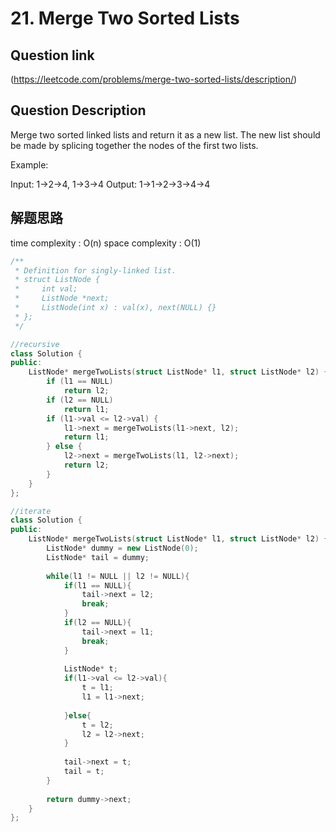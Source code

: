 # 21. Merge Two Sorted Lists

## Question link
(https://leetcode.com/problems/merge-two-sorted-lists/description/)

## Question Description
Merge two sorted linked lists and return it as a new list. The new list should be made by splicing together the nodes of the first two lists.

Example:

Input: 1->2->4, 1->3->4
Output: 1->1->2->3->4->4

## 解题思路
time complexity : O(n)
space complexity : O(1)

```c++
/**
 * Definition for singly-linked list.
 * struct ListNode {
 *     int val;
 *     ListNode *next;
 *     ListNode(int x) : val(x), next(NULL) {}
 * };
 */

//recursive
class Solution {
public:
    ListNode* mergeTwoLists(struct ListNode* l1, struct ListNode* l2) {
        if (l1 == NULL)
            return l2;
        if (l2 == NULL)
            return l1;
        if (l1->val <= l2->val) {
            l1->next = mergeTwoLists(l1->next, l2);
            return l1;
        } else {
            l2->next = mergeTwoLists(l1, l2->next);
            return l2;
        }
    }
};

//iterate
class Solution {
public:
    ListNode* mergeTwoLists(struct ListNode* l1, struct ListNode* l2) { 
        ListNode* dummy = new ListNode(0);
        ListNode* tail = dummy;
        
        while(l1 != NULL || l2 != NULL){
            if(l1 == NULL){
                tail->next = l2;
                break;
            }
            if(l2 == NULL){
                tail->next = l1;
                break;
            }
            
            ListNode* t;
            if(l1->val <= l2->val){
                t = l1;
                l1 = l1->next;
                
            }else{
                t = l2;
                l2 = l2->next;
            }
            
            tail->next = t;
            tail = t;
        }
        
        return dummy->next;
    }
};
```